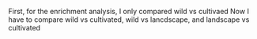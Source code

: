 First, for the enrichment analysis, I only compared wild vs cultivaed
Now I have to compare wild vs cultivated, wild vs lancdscape, and landscape vs cultivated